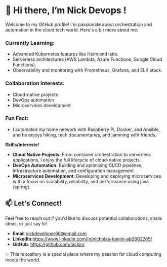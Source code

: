 # 👋 Hi there, I’m Nick Devops !

Welcome to my GitHub profile! I'm passionate about orchestration and automation in the cloud tech world. Here's a bit more about me:

### Currently Learning:
- Advanced Kubernetes features like Helm and Istio.
- Serverless architectures (AWS Lambda, Azure Functions, Google Cloud Functions).
- Observability and monitoring with Prometheus, Grafana, and ELK stack.

### Collaboration Interests:
- Cloud-native projects
- DevOps automation
- Microservices development


### Fun Fact:
- I automated my home network with Raspberry Pi, Docker, and Ansible, and he enjoys hiking, tech documentaries, and jamming with friends.

**Skills/interests!**
- **Cloud Native Projects**: From container orchestration to serverless applications, I enjoy the full lifecycle of cloud-native projects.
- **DevOps Automation**: Building and optimizing CI/CD pipelines, infrastructure automation, and configuration management.
- **Microservices Development**: Developing and deploying microservices with a focus on scalability, reliability, and performance using java (spring).

## 📫 Let's Connect!
Feel free to reach out if you'd like to discuss potential collaborations, share ideas, or just say hi!
- **Email**:nickdeveloper66@gmail.com
- **LinkedIn**:https://www.linkedin.com/in/nicholas-kanini-ab2802265/
- **GitHub**: https://github.com/nickjnr

✨ This repository is a special place where my passion for cloud computing meets the world. 
